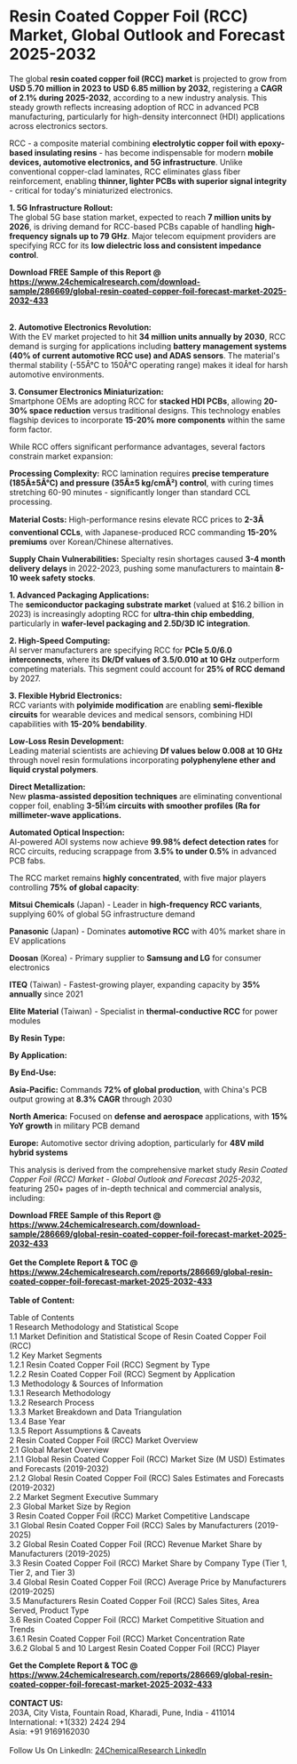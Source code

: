 <h1>Resin Coated Copper Foil (RCC) Market, Global Outlook and Forecast 2025-2032</h1><p>The global <strong>resin coated copper foil (RCC) market</strong> is projected to grow from <strong>USD 5.70 million in 2023 to USD 6.85 million by 2032</strong>, registering a <strong>CAGR of 2.1% during 2025-2032</strong>, according to a new industry analysis. This steady growth reflects increasing adoption of RCC in advanced PCB manufacturing, particularly for high-density interconnect (HDI) applications across electronics sectors.</p><p>RCC - a composite material combining <strong>electrolytic copper foil with epoxy-based insulating resins</strong> - has become indispensable for modern <strong>mobile devices, automotive electronics, and 5G infrastructure</strong>. Unlike conventional copper-clad laminates, RCC eliminates glass fiber reinforcement, enabling <strong>thinner, lighter PCBs with superior signal integrity</strong> - critical for today's miniaturized electronics.</p><p><strong>1. 5G Infrastructure Rollout:</strong><br>
The global 5G base station market, expected to reach <strong>7 million units by 2026</strong>, is driving demand for RCC-based PCBs capable of handling <strong>high-frequency signals up to 79 GHz</strong>. Major telecom equipment providers are specifying RCC for its <strong>low dielectric loss and consistent impedance control</strong>.</p><div><b>Download FREE Sample of this Report @ 
            <a href="https://www.24chemicalresearch.com/download-sample/286669/global-resin-coated-copper-foil-forecast-market-2025-2032-433">
            https://www.24chemicalresearch.com/download-sample/286669/global-resin-coated-copper-foil-forecast-market-2025-2032-433</a></b></div><br><p><strong>2. Automotive Electronics Revolution:</strong><br>
With the EV market projected to hit <strong>34 million units annually by 2030</strong>, RCC demand is surging for applications including <strong>battery management systems (40% of current automotive RCC use) and ADAS sensors</strong>. The material's thermal stability (-55Â°C to 150Â°C operating range) makes it ideal for harsh automotive environments.</p><p><strong>3. Consumer Electronics Miniaturization:</strong><br>
Smartphone OEMs are adopting RCC for <strong>stacked HDI PCBs</strong>, allowing <strong>20-30% space reduction</strong> versus traditional designs. This technology enables flagship devices to incorporate <strong>15-20% more components</strong> within the same form factor.</p><p>While RCC offers significant performance advantages, several factors constrain market expansion:</p><p><strong>Processing Complexity:</strong> RCC lamination requires <strong>precise temperature (185Â±5Â°C) and pressure (35Â±5 kg/cmÂ²) control</strong>, with curing times stretching 60-90 minutes - significantly longer than standard CCL processing.</p><p><strong>Material Costs:</strong> High-performance resins elevate RCC prices to <strong>2-3Ã conventional CCLs</strong>, with Japanese-produced RCC commanding <strong>15-20% premiums</strong> over Korean/Chinese alternatives.</p><p><strong>Supply Chain Vulnerabilities:</strong> Specialty resin shortages caused <strong>3-4 month delivery delays</strong> in 2022-2023, pushing some manufacturers to maintain <strong>8-10 week safety stocks</strong>.</p><p><strong>1. Advanced Packaging Applications:</strong><br>
The <strong>semiconductor packaging substrate market</strong> (valued at $16.2 billion in 2023) is increasingly adopting RCC for <strong>ultra-thin chip embedding</strong>, particularly in <strong>wafer-level packaging and 2.5D/3D IC integration</strong>.</p><p><strong>2. High-Speed Computing:</strong><br>
AI server manufacturers are specifying RCC for <strong>PCIe 5.0/6.0 interconnects</strong>, where its <strong>Dk/Df values of 3.5/0.010 at 10 GHz</strong> outperform competing materials. This segment could account for <strong>25% of RCC demand</strong> by 2027.</p><p><strong>3. Flexible Hybrid Electronics:</strong><br>
RCC variants with <strong>polyimide modification</strong> are enabling <strong>semi-flexible circuits</strong> for wearable devices and medical sensors, combining HDI capabilities with <strong>15-20% bendability</strong>.</p><p><strong>Low-Loss Resin Development:</strong><br>
	Leading material scientists are achieving <strong>Df values below 0.008 at 10 GHz</strong> through novel resin formulations incorporating <strong>polyphenylene ether and liquid crystal polymers</strong>.</p><p><strong>Direct Metallization:</strong><br>
	New <strong>plasma-assisted deposition techniques</strong> are eliminating conventional copper foil, enabling <strong>3-5Î¼m circuits with smoother profiles (Ra  for millimeter-wave applications.</strong></p><p><strong>Automated Optical Inspection:</strong><br>
	AI-powered AOI systems now achieve <strong>99.98% defect detection rates</strong> for RCC circuits, reducing scrappage from <strong>3.5% to under 0.5%</strong> in advanced PCB fabs.</p><p>The RCC market remains <strong>highly concentrated</strong>, with five major players controlling <strong>75% of global capacity</strong>:</p><p><strong>Mitsui Chemicals</strong> (Japan) - Leader in <strong>high-frequency RCC variants</strong>, supplying 60% of global 5G infrastructure demand</p><p><strong>Panasonic</strong> (Japan) - Dominates <strong>automotive RCC</strong> with 40% market share in EV applications</p><p><strong>Doosan</strong> (Korea) - Primary supplier to <strong>Samsung and LG</strong> for consumer electronics</p><p><strong>ITEQ</strong> (Taiwan) - Fastest-growing player, expanding capacity by <strong>35% annually</strong> since 2021</p><p><strong>Elite Material</strong> (Taiwan) - Specialist in <strong>thermal-conductive RCC</strong> for power modules</p><p><strong>By Resin Type:</strong></p><p><strong>By Application:</strong></p><p><strong>By End-Use:</strong></p><p><strong>Asia-Pacific:</strong> Commands <strong>72% of global production</strong>, with China's PCB output growing at <strong>8.3% CAGR</strong> through 2030</p><p><strong>North America:</strong> Focused on <strong>defense and aerospace</strong> applications, with <strong>15% YoY growth</strong> in military PCB demand</p><p><strong>Europe:</strong> Automotive sector driving adoption, particularly for <strong>48V mild hybrid systems</strong></p><p>This analysis is derived from the comprehensive market study <em>Resin Coated Copper Foil (RCC) Market - Global Outlook and Forecast 2025-2032</em>, featuring 250+ pages of in-depth technical and commercial analysis, including:</p><div><b>Download FREE Sample of this Report @ 
            <a href="https://www.24chemicalresearch.com/download-sample/286669/global-resin-coated-copper-foil-forecast-market-2025-2032-433">
            https://www.24chemicalresearch.com/download-sample/286669/global-resin-coated-copper-foil-forecast-market-2025-2032-433</a></b></div><br><div><b>Get the Complete Report & TOC @ 
            <a href="https://www.24chemicalresearch.com/reports/286669/global-resin-coated-copper-foil-forecast-market-2025-2032-433">
            https://www.24chemicalresearch.com/reports/286669/global-resin-coated-copper-foil-forecast-market-2025-2032-433</a></b></div><br>
            <b>Table of Content:</b><p>Table of Contents<br />
1 Research Methodology and Statistical Scope<br />
1.1 Market Definition and Statistical Scope of Resin Coated Copper Foil (RCC)<br />
1.2 Key Market Segments<br />
1.2.1 Resin Coated Copper Foil (RCC) Segment by Type<br />
1.2.2 Resin Coated Copper Foil (RCC) Segment by Application<br />
1.3 Methodology & Sources of Information<br />
1.3.1 Research Methodology<br />
1.3.2 Research Process<br />
1.3.3 Market Breakdown and Data Triangulation<br />
1.3.4 Base Year<br />
1.3.5 Report Assumptions & Caveats<br />
2 Resin Coated Copper Foil (RCC) Market Overview<br />
2.1 Global Market Overview<br />
2.1.1 Global Resin Coated Copper Foil (RCC) Market Size (M USD) Estimates and Forecasts (2019-2032)<br />
2.1.2 Global Resin Coated Copper Foil (RCC) Sales Estimates and Forecasts (2019-2032)<br />
2.2 Market Segment Executive Summary<br />
2.3 Global Market Size by Region<br />
3 Resin Coated Copper Foil (RCC) Market Competitive Landscape<br />
3.1 Global Resin Coated Copper Foil (RCC) Sales by Manufacturers (2019-2025)<br />
3.2 Global Resin Coated Copper Foil (RCC) Revenue Market Share by Manufacturers (2019-2025)<br />
3.3 Resin Coated Copper Foil (RCC) Market Share by Company Type (Tier 1, Tier 2, and Tier 3)<br />
3.4 Global Resin Coated Copper Foil (RCC) Average Price by Manufacturers (2019-2025)<br />
3.5 Manufacturers Resin Coated Copper Foil (RCC) Sales Sites, Area Served, Product Type<br />
3.6 Resin Coated Copper Foil (RCC) Market Competitive Situation and Trends<br />
3.6.1 Resin Coated Copper Foil (RCC) Market Concentration Rate<br />
3.6.2 Global 5 and 10 Largest Resin Coated Copper Foil (RCC) Player</p><div><b>Get the Complete Report & TOC @ 
            <a href="https://www.24chemicalresearch.com/reports/286669/global-resin-coated-copper-foil-forecast-market-2025-2032-433">
            https://www.24chemicalresearch.com/reports/286669/global-resin-coated-copper-foil-forecast-market-2025-2032-433</a></b></div><br><b>CONTACT US:</b><br>
            203A, City Vista, Fountain Road, Kharadi, Pune, India - 411014<br>
            International: +1(332) 2424 294<br>
            Asia: +91 9169162030 <br><br>
            Follow Us On LinkedIn: <a href="https://www.linkedin.com/company/24chemicalresearch/">24ChemicalResearch LinkedIn</a>